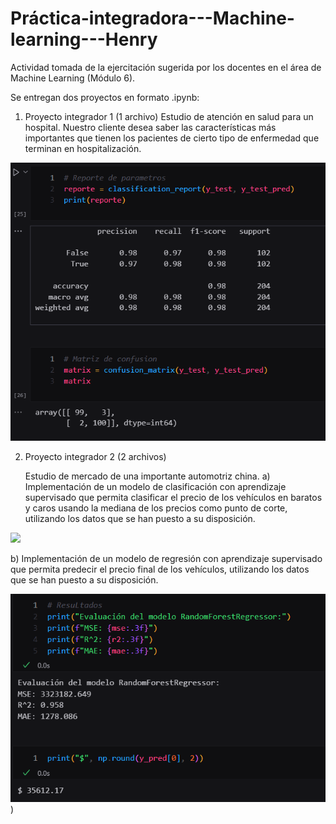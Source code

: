 # Práctica-integradora---Machine-learning---Henry
Actividad tomada de la ejercitación sugerida por los docentes en el área de Machine Learning (Módulo 6).

Se entregan dos proyectos en formato .ipynb:

1) Proyecto integrador 1 (1 archivo)
     Estudio de atención en salud para un hospital.
     Nuestro cliente desea saber las características más importantes que tienen los pacientes de cierto tipo de enfermedad que terminan en hospitalización.
   
![](https://github.com/GermanSartori/Pr-ctica-integradora---Machine-learning---Henry/blob/main/src/1_hospital.png)



2) Proyecto integrador 2 (2 archivos)
   
    Estudio de mercado de una importante automotriz china.
   a) Implementación de un modelo de clasificación con aprendizaje supervisado que permita clasificar el precio de los vehículos en baratos y caros usando la mediana de los precios como punto de corte, utilizando los datos que se han puesto a su disposición.
   
![]([https://github.com/GermanSartori/Pr-ctica-integradora---Machine-learning---Henry/blob/main/src/1_hospital.png](https://github.com/GermanSartori/Pr-ctica-integradora---Machine-learning---Henry/blob/main/src/2_clasificacion.png))



   b) Implementación de un modelo de regresión con aprendizaje supervisado que permita predecir el precio final de los vehículos, utilizando los datos que se han puesto a su disposición.
   
![](https://github.com/GermanSartori/Pr-ctica-integradora---Machine-learning---Henry/blob/main/src/2_regresion.png))

